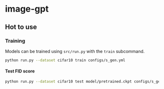# image-gpt

## Hot to use

### Training

Models can be trained using `src/run.py` with the `train` subcommand. 

```bash
python run.py --dataset cifar10 train configs/s_gen.yml
```

#### Test FID score

```bash
python run.py --dataset cifar10 test model/pretrained.ckpt configs/s_gen.yml
```

